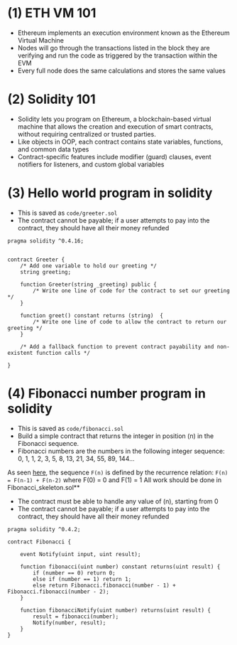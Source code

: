 # (1) ETH VM 101

- Ethereum implements an execution environment known as the Ethereum Virtual Machine
- Nodes will go through the transactions listed in the block they are verifying and run the code as triggered by the transaction within the EVM
- Every full node does the same calculations and stores the same values

# (2) Solidity 101

- Solidity lets you program on Ethereum, a blockchain-based virtual machine that allows the creation and execution of smart contracts, without requiring centralized or trusted parties.
- Like objects in OOP, each contract contains state variables, functions, and common data types
- Contract-specific features include modifier (guard) clauses, event notifiers for listeners, and custom global variables

# (3) Hello world program in solidity
- This is saved as `code/greeter.sol`
- The contract cannot be payable; if a user attempts to pay into the contract, they should have all their money refunded

```
pragma solidity ^0.4.16;


contract Greeter {
	/* Add one variable to hold our greeting */
	string greeting;

	function Greeter(string _greeting) public {
		/* Write one line of code for the contract to set our greeting */
	}

	function greet() constant returns (string)  {
		/* Write one line of code to allow the contract to return our greeting */
	}

	/* Add a fallback function to prevent contract payability and non-existent function calls */
	
}
```

# (4)  Fibonacci number program in solidity

- This is saved as `code/fibonacci.sol`
- Build a simple contract that returns the integer in position (n) in the Fibonacci sequence.
- Fibonacci numbers are the numbers in the following integer sequence:
0, 1, 1, 2, 3, 5, 8, 13, 21, 34, 55, 89, 144...

As seen [here](https://en.wikipedia.org/wiki/Fibonacci_number), the sequence `F(n)` is defined by the recurrence relation:
```F(n) = F(n-1) + F(n-2)```
where F(0) = 0 and F(1) = 1
All work should be done in Fibonacci_skeleton.sol**

- The contract must be able to handle any value of (n), starting from 0
- The contract cannot be payable; if a user attempts to pay into the contract, they should have all their money refunded

```
pragma solidity ^0.4.2;

contract Fibonacci {

    event Notify(uint input, uint result);

    function fibonacci(uint number) constant returns(uint result) {
        if (number == 0) return 0;
        else if (number == 1) return 1;
        else return Fibonacci.fibonacci(number - 1) + Fibonacci.fibonacci(number - 2);
    }

    function fibonacciNotify(uint number) returns(uint result) {
        result = fibonacci(number);
        Notify(number, result);
    }
}
```